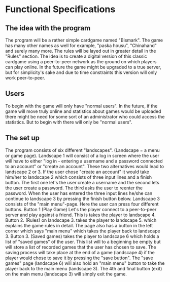 # Functional Specifications

## The idea with the program

The program will be a rather simple cardgame named "Bismark". The game has many other names as well for example, "paska housu", "Chinahand" and surely many more. The rules will be layed out in greater detail in the "Rules" section. The idea is to create a digital version of this classic cardgame using a peer-to-peer network as the ground on which players can play online. In the future the game might be upgraded to a true server, but for simplicity's sake and due to time constraints this version will only work peer-to-peer. 


## Users

To begin with the game will only have "normal users". In the future, if the game will move truly online and statistics about games would be uploaded there might be need for some sort of an administrator who could access the statistics. But to begin with there will only be "normal users".

## The set up

The program consists of six different "landscapes". (Landscape = a menu or game page).
Landscape 1 will consist of a log in screen where the user will have to either "log in - entering a username and a password connected to an account" or "create an account". These two alternatives would lead to landscape 2 or 3. If the user chose "create an account" it would take him/her to landscape 2 which consists of three input lines and a finish button. The first one let's the user create a username and the second lets the user create a password. The third asks the user to reenter the password. When the user has entered the three input lines he/she can continue to landscape 3 by pressing the finish button below. Landscape 3 consists of the "main menu"-page. Here the user can press four different buttons. Button 1 (Play Game) Let's the player connect to a peer-to-peer server and play against a friend. This is takes the player to landscape 4. Button 2. (Rules) on landscape 3. takes the player to landscape 5. which explains the game rules in detail. The page also has a button in the left corner which says "main menu" which takes the player back to landscape 3. Button 3. (Saved games) takes the player to landscape 6 which holds a list of "saved games" of the user. This list will to a beginning be empty but will store a list of recorded games that the user has chosen to save. The saving process will take place at the end of a game (landscape 4) if the player would chose to save it by pressing the "save button". The "save games" page (landscape 6) will also hold an "main menu" button to take the player back to the main menu (landscape 3). The 4th and final button (exit) on the main menu (landscape 3) will simply exit the game.    
